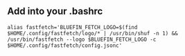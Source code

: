 ## Add into your .bashrc

```script
alias fastfetch='BLUEFIN_FETCH_LOGO=$(find $HOME/.config/fastfetch/logo/* | /usr/bin/shuf -n 1) && /usr/bin/fastfetch --logo $BLUEFIN_FETCH_LOGO -c $HOME/.config/fastfetch/config.jsonc'
```
